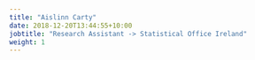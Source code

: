 ```yaml
---
title: "Aislinn Carty"
date: 2018-12-20T13:44:55+10:00
jobtitle: "Research Assistant -> Statistical Office Ireland"
weight: 1
---
```

